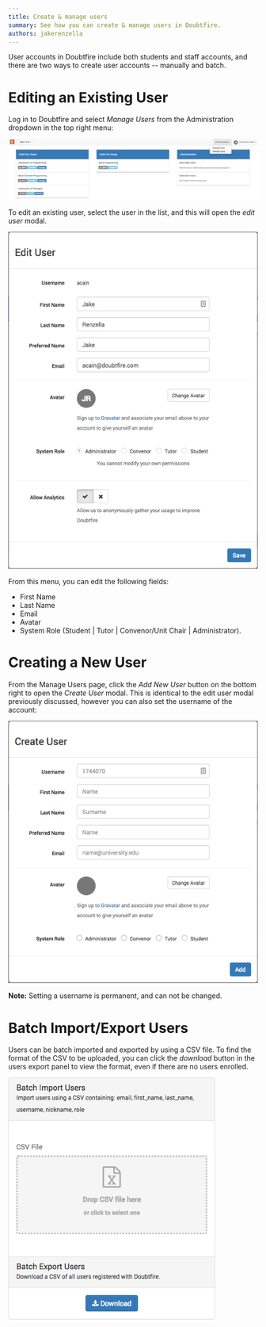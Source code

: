 ```yaml
---
title: Create & manage users
summary: See how you can create & manage users in Doubtfire.
authors: jakerenzella
---
```


User accounts in Doubtfire include both students and staff accounts, and there are two ways to create user accounts --
manually and batch.

# Editing an Existing User

Log in to Doubtfire and select _Manage Users_ from the Administration dropdown in the top right menu:

![Manage Users](../../assets/manage-users.png)

To edit an existing user, select the user in the list, and this will open the _edit user_ modal.

![Edit User](../../assets/edit-users.png)

From this menu, you can edit the following fields:

- First Name
- Last Name
- Email
- Avatar
- System Role (Student | Tutor | Convenor/Unit Chair | Administrator).

# Creating a New User

From the Manage Users page, click the _Add New User_ button on the bottom right to open the _Create User_ modal. This is
identical to the edit user modal previously discussed, however you can also set the username of the account:

![Create User](../../assets/create-user.png)

**Note:** Setting a username is permanent, and can not be changed.

# Batch Import/Export Users

Users can be batch imported and exported by using a CSV file. To find the format of the CSV to be uploaded, you can
click the _download_ button in the users export panel to view the format, even if there are no users enrolled.

![Batch User Creation](../../assets/batch-create-user.png)
